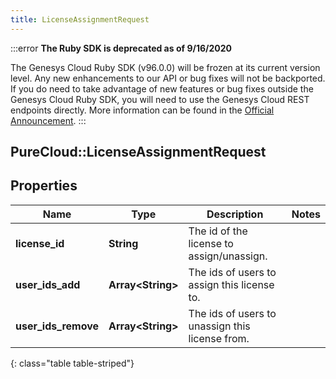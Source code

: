 ```yaml
---
title: LicenseAssignmentRequest
---
```


:::error
**The Ruby SDK is deprecated as of 9/16/2020**

The Genesys Cloud Ruby SDK (v96.0.0) will be frozen at its current version level. Any new enhancements to our API or bug fixes will not be backported. If you do need to take advantage of new features or bug fixes outside the Genesys Cloud Ruby SDK, you will need to use the Genesys Cloud REST endpoints directly. More information can be found in the [Official Announcement](https://developer.mypurecloud.com/forum/t/announcement-genesys-cloud-ruby-sdk-end-of-life/8850).
:::


## PureCloud::LicenseAssignmentRequest

## Properties

|Name | Type | Description | Notes|
|------------ | ------------- | ------------- | -------------|
| **license_id** | **String** | The id of the license to assign/unassign. | |
| **user_ids_add** | **Array&lt;String&gt;** | The ids of users to assign this license to. | |
| **user_ids_remove** | **Array&lt;String&gt;** | The ids of users to unassign this license from. | |
{: class="table table-striped"}


